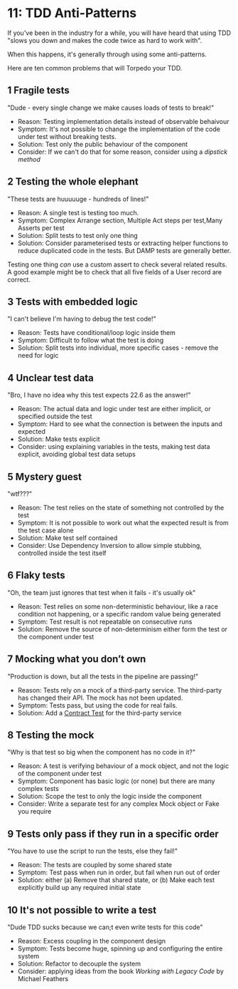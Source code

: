 # 11: TDD Anti-Patterns

If you've been in the industry for a while, you will have heard that using TDD "slows you down and makes the code twice as hard to work with".

When this happens, it's generally through using some anti-patterns.

Here are ten common problems that will Torpedo your TDD.

## 1 Fragile tests

"Dude - every single change we make causes loads of tests to break!"

- Reason: Testing implementation details instead of observable behaivour
- Symptom: It's not possible to change the implementation of the code under test without breaking tests.
- Solution: Test only the public behaviour of the component
- Consider: If we can't do that for some reason, consider using a _dipstick method_

## 2 Testing the whole elephant

"These tests are huuuuuge - hundreds of lines!"

- Reason: A single test is testing too much.
- Symptom: Complex Arrange section, Multiple Act steps per test,Many Asserts per test
- Solution: Split tests to test only one thing
- Solution: Consider parameterised tests or extracting helper functions to reduce duplicated code in the tests. But DAMP tests are generally better.

Testing one thing _can_ use a custom assert to check several related results. A good example might be to check that all five fields of a User record are correct.

## 3 Tests with embedded logic

"I can't believe I'm having to debug the test code!"

- Reason: Tests have conditional/loop logic inside them
- Symptom: Difficult to follow what the test is doing
- Solution: Split tests into individual, more specific cases - remove the need for logic

## 4 Unclear test data

"Bro, I have no idea why this test expects 22.6 as the answer!"

- Reason: The actual data and logic under test are either implicit, or specified outside the test
- Symptom: Hard to see what the connection is between the inputs and expected
- Solution: Make tests explicit
- Consider: using explaining variables in the tests, making test data explicit, avoiding global test data setups

## 5 Mystery guest

"wtf???"

- Reason: The test relies on the state of something not controlled by the test
- Symptom: It is not possible to work out what the expected result is from the test case alone
- Solution: Make test self contained
- Consider: Use Dependency Inversion to allow simple stubbing, controlled inside the test itself

## 6 Flaky tests

"Oh, the team just ignores that test when it fails - it's usually ok"

- Reason: Test relies on some non-deterministic behaviour, like a race condition not happening, or a specific random value being generated
- Symptom: Test result is not repeatable on consecutive runs
- Solution: Remove the source of non-determinism either form the test or the component under test

## 7 Mocking what you don’t own

"Production is down, but all the tests in the pipeline are passing!"

- Reason: Tests rely on a mock of a third-party service. The third-party has changed their API. The mock has not been updated.
- Symptom: Tests pass, but using the code for real fails.
- Solution: Add a [Contract Test](https://martinfowler.com/bliki/ContractTest.html) for the third-party service

## 8 Testing the mock

"Why is that test so big when the component has no code in it?"

- Reason: A test is verifying behaviour of a mock object, and not the logic of the component under test
- Symptom: Component has basic logic (or none) but there are many complex tests
- Solution: Scope the test to only the logic inside the component
- Consider: Write a separate test for any complex Mock object or Fake you require

## 9 Tests only pass if they run in a specific order

"You have to use the script to run the tests, else they fail!"

- Reason: The tests are coupled by some shared state
- Symptom: Test pass when run in order, but fail when run out of order
- Solution: either (a) Remove that shared state, or (b) Make each test explicitly build up any required initial state

## 10 It's not possible to write a test

"Dude TDD sucks because we can;t even write tests for this code"

- Reason: Excess coupling in the component design
- Symptom: Tests become huge, spinning up and configuring the entire system
- Solution: Refactor to decouple the system
- Consider: applying ideas from the book _Working with Legacy Code_ by Michael Feathers
